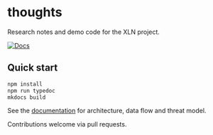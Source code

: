 # thoughts

Research notes and demo code for the XLN project.

[![Docs](https://img.shields.io/badge/docs-site-blue)](https://example.com)

## Quick start
```bash
npm install
npm run typedoc
mkdocs build
```

See the [documentation](docs/index.md) for architecture, data flow and threat model.

Contributions welcome via pull requests.
